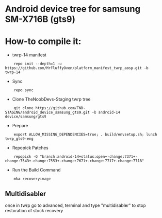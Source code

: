 # Android device tree for samsung SM-X716B (gts9)

# How-to compile it:

 - twrp-14 manifest
```
    repo init --depth=1 -u https://github.com/MrFluffyOven/platform_manifest_twrp_aosp.git -b twrp-14
```
 - Sync
```
    repo sync
```
 - Clone TheNoobDevs-Staging twrp tree
```
    git clone https://github.com/TND-STAGING/android_device_samsung_gts9.git -b android-14 device/samsung/gts9
```
 - Prepare
```
    export ALLOW_MISSING_DEPENDENCIES=true; . build/envsetup.sh; lunch twrp_gts9-eng
```
 - Repopick Patches
```
    repopick -Q "branch:android-14+status:open+-change:7371+-change:7543+-change:7553+-change:7671+-change:7717+-change:7718"
```
 - Run the Build Command
```
    mka recoveryimage
```
## Multidisabler
once in twrp go to advanced, terminal and type "multidisabler" to stop restoration of stock recovery
